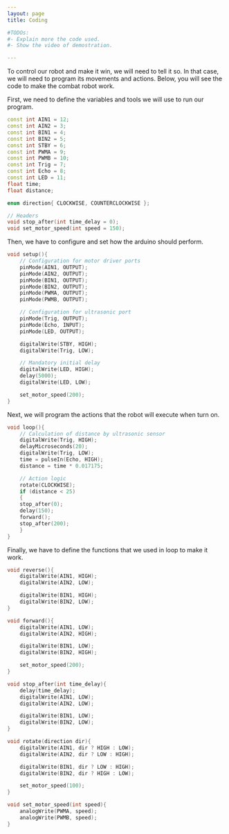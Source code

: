 ```yaml
---
layout: page
title: Coding

#TODOs:
#- Explain more the code used.
#- Show the video of demostration.

---
```

To control our robot and make it win, we will need to tell it so. In that case, we will need to program its movements and actions. Below, you will see the code to make the combat robot work.


First, we need to define the variables and tools we will use to run our program.
```c++
const int AIN1 = 12;
const int AIN2 = 3;
const int BIN1 = 4;
const int BIN2 = 5;
const int STBY = 6;
const int PWMA = 9;
const int PWMB = 10;
const int Trig = 7;
const int Echo = 8;
const int LED = 11;
float time;
float distance;

enum direction{ CLOCKWISE, COUNTERCLOCKWISE };

// Headers
void stop_after(int time_delay = 0);
void set_motor_speed(int speed = 150);
```

Then, we have to configure and set how the arduino should perform.
```c++
void setup(){
    // Configuration for motor driver ports
    pinMode(AIN1, OUTPUT);
    pinMode(AIN2, OUTPUT);
    pinMode(BIN1, OUTPUT);
    pinMode(BIN2, OUTPUT);
    pinMode(PWMA, OUTPUT);
    pinMode(PWMB, OUTPUT);

    // Configuration for ultrasonic port
    pinMode(Trig, OUTPUT);
    pinMode(Echo, INPUT);
    pinMode(LED, OUTPUT);

    digitalWrite(STBY, HIGH);
    digitalWrite(Trig, LOW);

    // Mandatory initial delay
    digitalWrite(LED, HIGH);
    delay(5000);
    digitalWrite(LED, LOW);

    set_motor_speed(200);
}
```

Next, we will program the actions that the robot will execute when turn on.
```c++
void loop(){
    // Calculation of distance by ultrasonic sensor
    digitalWrite(Trig, HIGH);
    delayMicroseconds(20);
    digitalWrite(Trig, LOW);
    time = pulseIn(Echo, HIGH);
    distance = time * 0.017175;

    // Action logic
    rotate(CLOCKWISE);
    if (distance < 25)
    {
    stop_after(0);
    delay(150);
    forward();
    stop_after(200);
    }
}
```

Finally, we have to define the functions that we used in loop to make it work.
```c++
void reverse(){
    digitalWrite(AIN1, HIGH);
    digitalWrite(AIN2, LOW);

    digitalWrite(BIN1, HIGH);
    digitalWrite(BIN2, LOW);
}

void forward(){
    digitalWrite(AIN1, LOW);
    digitalWrite(AIN2, HIGH);

    digitalWrite(BIN1, LOW);
    digitalWrite(BIN2, HIGH);

    set_motor_speed(200);
}

void stop_after(int time_delay){
    delay(time_delay);
    digitalWrite(AIN1, LOW);
    digitalWrite(AIN2, LOW);

    digitalWrite(BIN1, LOW);
    digitalWrite(BIN2, LOW);
}

void rotate(direction dir){
    digitalWrite(AIN1, dir ? HIGH : LOW);
    digitalWrite(AIN2, dir ? LOW : HIGH);

    digitalWrite(BIN1, dir ? LOW : HIGH);
    digitalWrite(BIN2, dir ? HIGH : LOW);

    set_motor_speed(100);
}

void set_motor_speed(int speed){
    analogWrite(PWMA, speed);
    analogWrite(PWMB, speed);
}
```
